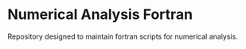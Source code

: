 # Numerical Analysis Fortran
Repository designed to maintain fortran scripts for numerical analysis.
